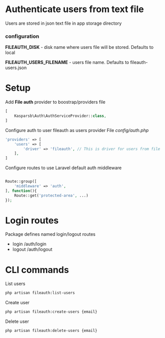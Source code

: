 # Authenticate users from text file
Users are stored in json text file in app storage directory

### configuration

**FILEAUTH_DISK** - disk name where users file will be stored. Defaults to local

**FILEAUTH_USERS_FILENAME** - users file name. Defaults to fileauth-users.json

# Setup
Add **File auth** provider to boostrap/providers file

```php
[
    Kasparsb\Auth\AuthServiceProvider::class,
]
```

Configure auth to user fileauth as users provider
File *config/auth.php*

```php
'providers' => [
    'users' => [
        'driver' => 'fileauth', // This is driver for users from file
    ],
]
```

Configure routes to use Laravel default auth middleware
```php

Route::group([
    'middleware' => 'auth',
], function(){
    Route::get('protected-area', ...)
});
```

# Login routes
Package defines named login/logout routes
- login /auth/login
- logout /auth/logout

# CLI commands

List users
```bash
php artisan fileauth:list-users
```

Create user
```bash
php artisan fileauth:create-users {email}
```

Delete user
```bash
php artisan fileauth:delete-users {email}
```